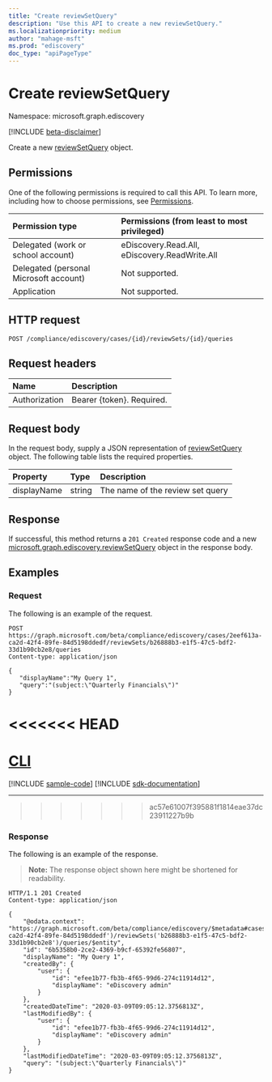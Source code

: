 ```yaml
---
title: "Create reviewSetQuery"
description: "Use this API to create a new reviewSetQuery."
ms.localizationpriority: medium
author: "mahage-msft"
ms.prod: "ediscovery"
doc_type: "apiPageType"
---
```


# Create reviewSetQuery

Namespace: microsoft.graph.ediscovery

[!INCLUDE [beta-disclaimer](../../includes/beta-disclaimer.md)]

Create a new [reviewSetQuery](../resources/ediscovery-reviewsetquery.md) object.

## Permissions

One of the following permissions is required to call this API. To learn more, including how to choose permissions, see [Permissions](/graph/permissions-reference).

|Permission type|Permissions (from least to most privileged)|
|:---|:---|
|Delegated (work or school account)|eDiscovery.Read.All, eDiscovery.ReadWrite.All|
|Delegated (personal Microsoft account)|Not supported.|
|Application|Not supported.|

## HTTP request

<!-- { "blockType": "ignored" } -->

```http
POST /compliance/ediscovery/cases/{id}/reviewSets/{id}/queries
```

## Request headers

| Name          | Description   |
|:--------------|:--------------|
| Authorization | Bearer {token}. Required. |

## Request body

In the request body, supply a JSON representation of [reviewSetQuery](../resources/ediscovery-reviewsetquery.md) object. The following table lists the required properties.

| Property     | Type        | Description |
|:-------------|:------------|:------------|
| displayName  | string      | The name of the review set query |

## Response

If successful, this method returns a `201 Created` response code and a new [microsoft.graph.ediscovery.reviewSetQuery](../resources/ediscovery-reviewsetquery.md) object in the response body.

## Examples

### Request

The following is an example of the request.

<!-- {
  "blockType": "request",
  "name": "post_reviewsetquery"
}-->

```http
POST https://graph.microsoft.com/beta/compliance/ediscovery/cases/2eef613a-ca2d-42f4-89fe-84d5198ddedf/reviewSets/b26888b3-e1f5-47c5-bdf2-33d1b90cb2e8/queries
Content-type: application/json

{
   "displayName":"My Query 1",
   "query":"(subject:\"Quarterly Financials\")"
}
```

<<<<<<< HEAD
=======
# [CLI](#tab/cli)
[!INCLUDE [sample-code](../includes/snippets/cli/post-reviewsetquery-cli-snippets.md)]
[!INCLUDE [sdk-documentation](../includes/snippets/snippets-sdk-documentation-link.md)]

---

>>>>>>> ac57e61007f395881f1814eae37dc23911227b9b
### Response

The following is an example of the response.

> **Note:** The response object shown here might be shortened for readability.

<!-- {
  "blockType": "response",
  "truncated": true,
  "@odata.type": "microsoft.graph.ediscovery.reviewSetQuery"
} -->

```http
HTTP/1.1 201 Created
Content-type: application/json

{
    "@odata.context": "https://graph.microsoft.com/beta/compliance/ediscovery/$metadata#cases('2eef613a-ca2d-42f4-89fe-84d5198ddedf')/reviewSets('b26888b3-e1f5-47c5-bdf2-33d1b90cb2e8')/queries/$entity",
    "id": "6b5358b0-2ce2-4369-b9cf-65392fe56807",
    "displayName": "My Query 1",
    "createdBy": {
        "user": {
            "id": "efee1b77-fb3b-4f65-99d6-274c11914d12",
            "displayName": "eDiscovery admin"
        }
    },
    "createdDateTime": "2020-03-09T09:05:12.3756813Z",
    "lastModifiedBy": {
        "user": {
            "id": "efee1b77-fb3b-4f65-99d6-274c11914d12",
            "displayName": "eDiscovery admin"
        }
    },
    "lastModifiedDateTime": "2020-03-09T09:05:12.3756813Z",
    "query": "(subject:\"Quarterly Financials\")"
}
```

<!-- uuid: 16cd6b66-4b1a-43a1-adaf-3a886856ed98
2019-02-04 14:57:30 UTC -->
<!-- {
  "type": "#page.annotation",
  "description": "Create reviewSetQuery",
  "keywords": "",
  "section": "documentation",
  "tocPath": ""
}-->


